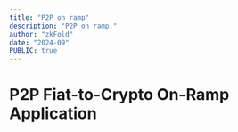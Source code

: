 ```yaml
---
title: "P2P on ramp"
description: "P2P on ramp."
author: "zkFold"
date: "2024-09"
PUBLIC: true
---
```


# P2P Fiat-to-Crypto On-Ramp Application